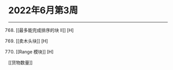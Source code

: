  # 2022年6月第3周
---

768. [[最多能完成排序的块 II]]   [H]

2312. [[卖木头块]] [H]

715. [[Range 模块]]  [H]

[[货物数量]]
